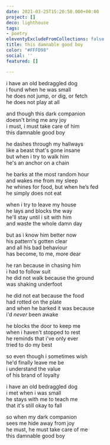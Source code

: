 ```yaml
---
date: 2021-03-25T15:20:58.000+00:00
project: []
deco: lighthouse
tags:
- poetry
eleventyExcludeFromCollections: false
title: this damnable good boy
color: "#FFFD98"
social: ''
featured: []

---
```

i have an old bedraggled dog  
i found when he was small  
he does not jump, or dig, or fetch  
he does not play at all

and though this dark companion  
doesn't bring me any joy  
i must, i must take care of him  
this damnable good boy

he dashes through my hallways  
like a beast that's gone insane  
but when i try to walk him  
he's an anchor on a chain

he barks at the most random hour  
and wakes me from my sleep  
he whines for food, but when he’s fed    
he simply does not eat

when i try to leave my house  
he lays and blocks the way  
he'll stay until i sit with him  
and waste the whole damn day

but as i know him better now  
his pattern's gotten clear  
and all his bad behaviour  
has become, to me, more dear

he ran because in chasing him  
i had to follow suit  
he did not walk because the ground  
was shaking underfoot

he did not eat because the food  
had rotted on the plate  
and when he barked it was because  
i'd _never_ been awake

he blocks the door to keep me  
when i haven't stopped to rest  
he reminds that i've only ever  
tried to do my best

so even though i sometimes wish  
he'd finally leave me be  
i understand the value  
of his brand of loyalty

i have an old bedraggled dog  
i met when i was small  
he stays with me to teach me  
that it's still okay to fall

so when my dark companion  
sees me hide away from joy  
he must, he must take care of me  
this damnable good boy